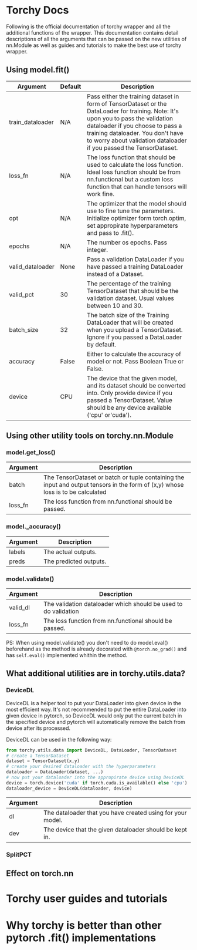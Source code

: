 # Torchy Docs
Following is the official documentation of torchy wrapper and all the additional functions of the wrapper. This documentation contains detail descriptions of all the arguments that can be passed on the new utilities of nn.Module as well as guides and tutorials to make the best use of torchy wrapper.
## Using model.fit()
|Argument | Default| Description|
|---------|----------|--------|
|train_dataloader| N/A| Pass either the training dataset in form of TensorDataset or the DataLoader for training. Note: It's upon you to pass the validation dataloader if you choose to pass a training dataloader. You don't have to worry about validation dataloader if you passed the TensorDataset.
|loss_fn| N/A| The loss function that should be used to calculate the loss function. Ideal loss function should be from nn.functional but a custom loss function that can handle tensors will work fine.
|opt| N/A| The optimizer that the model should use to fine tune the parameters. Initialize optimizer form torch.optim, set appropirate hyperparameters and pass to .fit().
|epochs|N/A| The number os epochs. Pass integer.
|valid_dataloader| None| Pass a validation DataLoader if you have passed a training DataLoader instead of a Dataset.
|valid_pct| 30 | The percentage of the training TensorDataset that should be the validation dataset. Usual values between 10 and 30.
|batch_size| 32 | The batch size of the Training DataLoader that will be created when you upload a TensorDataset. Ignore if you passed a DataLoader by default.
|accuracy| False| Either to calculate the accuracy of model or not. Pass Boolean True or False.
|device| CPU | The device that the given model, and its dataset should be converted into. Only provide device if you passed a TensorDataset. Value should be any device available ('cpu' or'cuda').

## Using other utility tools on torchy.nn.Module
### model.get_loss()
|Argument | Description|
|-----------|-------------|
|batch| The TensorDataset or batch or tuple containing the input and output tensors in the form of (x,y) whose loss is to be calculated|
|loss_fn| The loss function from nn.functional should be passed.|
### model._accuracy()
|Argument | Description|
|-----------|-------------|
|labels| The actual outputs.|
|preds|The predicted outputs.|

### model.validate()
|Argument | Description|
|-----------|------------|
|valid_dl | The validation dataloader which should be used to do validation|
|loss_fn| The loss function from nn.functional should be passed.|

PS: When using model.validate() you don't need to do model.eval() beforehand as the method is already decorated with `@torch.no_grad()` and has `self.eval()` implemented whithin the method.

## What additional utilities are in torchy.utils.data?

###  DeviceDL
DeviceDL is a helper tool to put your DataLoader into given device in the most efficient way. It's not recommended to put the entire DataLoader into given device in pytorch, so DeviceDL would only put the current batch in the specified device and pytorch will automatically remove the batch from device after its processed.

DeviceDL can be used in the following way:
```python
from torchy.utils.data import DeviceDL, DataLoader, TensorDataset
# create a TensorDataset
dataset = TensorDataset(x,y)
# create your desired dataloader with the hyperparameters
dataloader = DataLoader(dataset, ...)
# now put your dataloader into the appropirate device using DeviceDL
device = torch.device('cuda' if torch.cuda.is_available() else 'cpu')
dataloader_device = DeviceDL(dataloader, device)
```
|Argument | Description|
|-----------|------------|
|dl| The dataloader that you have created using for your model.|
|dev| The device that the given dataloader should be kept in.|


### SplitPCT

## Effect on torch.nn

# Torchy user guides and tutorials

# Why torchy is better than other pytorch .fit() implementations